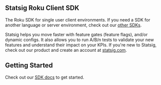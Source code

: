 ## Statsig Roku Client SDK

The Roku SDK for single user client environments. If you need a SDK for another language or server environment, check out our [other SDKs](https://docs.statsig.com/#sdks).

Statsig helps you move faster with feature gates (feature flags), and/or dynamic configs. It also allows you to run A/B/n tests to validate your new features and understand their impact on your KPIs. If you're new to Statsig, check out our product and create an account at [statsig.com](https://www.statsig.com).

## Getting Started
Check out our [SDK docs](https://docs.statsig.com/client/rokuSDK) to get started.
